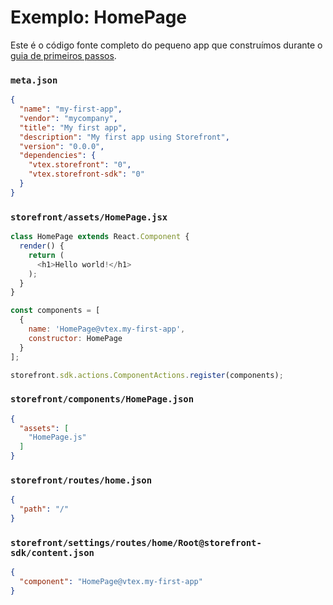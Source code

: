 # Exemplo: HomePage

Este é o código fonte completo do pequeno app que construímos durante o [guia de primeiros passos](README.md).

### `meta.json`

```json
{
  "name": "my-first-app",
  "vendor": "mycompany",
  "title": "My first app",
  "description": "My first app using Storefront",
  "version": "0.0.0",
  "dependencies": {
    "vtex.storefront": "0",
    "vtex.storefront-sdk": "0"
  }
}
```

### `storefront/assets/HomePage.jsx`

```js
class HomePage extends React.Component {
  render() {
    return (
      <h1>Hello world!</h1>
    );
  }
}

const components = [
  {
    name: 'HomePage@vtex.my-first-app',
    constructor: HomePage
  }
];

storefront.sdk.actions.ComponentActions.register(components);
```

### `storefront/components/HomePage.json`

```json
{
  "assets": [
    "HomePage.js"
  ]
}
```

### `storefront/routes/home.json`

```json
{
  "path": "/"
}
```

### `storefront/settings/routes/home/Root@storefront-sdk/content.json`

```json
{
  "component": "HomePage@vtex.my-first-app"
}
```
